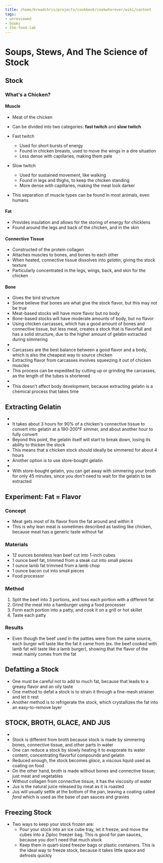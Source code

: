 ```yaml
---
title: /home/breadchris/projects/cookbook/cookwherever/wiki/content
tags:
- unreviewed
- books
- the-food-lab
---
```

# Soups, Stews, And The Science of Stock

## Stock

### What's a Chicken?

#### Muscle

* Meat of the chicken
* Can be divided into two categories: **fast twitch** and **slow twitch**
* Fast twitch
  * Used for short bursts of energy
  * Found in chicken breasts, used to move the wings in a dire situation
  * Less dense with capillaries, making them pale

* Slow twitch
  * Used for sustained movement, like walking
  * Found in legs and thighs, to keep the chicken standing
  * More dense with capillaries, making the meat look darker

* This separation of muscle types can be found in most animals, even humans

#### Fat
* Provides insulation and allows for the storing of energy for chicklens
* Found around the legs and back of the chicken, and in the skin

#### Connective Tissue
* Constructed of the protein collagen
* Attaches muscles to bones, and bones to each other
* When heated, connective tissue dissolves into *gelatin*, giving the stock texture
* Particularly concentrated in the legs, wings, back, and skin for the chicken

#### Bone
  * Gives the bird structure
  * Some believe that bones are what give the stock flavor, but this may not be true
* Meat-based stocks will have more flavor but no body
* Bone-based stocks will have moderate amounts of body, but no flavor
* Using chicken carcasses, which has a good amount of bones and connective tissue, but less meat, creates a stock that is flavorfull and has a solid structure, due to the higher amount of gelatin extracted during simmering
* <!--- ADD IMAGE OF WELL-MADE STOCK HERE :) -->
* Carcasses are the best balance between a good flavor and a body, which is also the cheapest way to source chicken
* Extracting flavor from carcasses involves squeezing it out of chicken muscles
* This process can be expedited by cutting up or grinding the carcasses, as the length of the tubes is shortened
* <!--- Image of cut up chicken here? -->
* This doesn't affect body development, because extracting gelatin is a chemical process that takes time

## Extracting Gelatin 

* <!--- graph of flavor and body vs temperature here? -->
* It takes about 3 hours for 90% of a chicken's connective tissue to convert into gelatin at a 190-200°F simmer, and about another hour to fully convert
* Beyond this point, the gelatin itself will start to break down, losing its ability to thicken the stock
* This means that a chicken stock should ideally be simmered for about 4 hours
* Another option is to use store-bought gelatin
* <!--- Image of gelatin product? -->
* With store-bought gelatin, you can get away with simmering your broth for only 45 minutes, since you don't need to wait for the gelatin to be extracted

## Experiment: Fat = Flavor	

### Concept

* Meat gets most of its flavor from the fat around and within it
* This is why lean meat is sometimes described as tasting like chicken, because meat has a generic taste without fat

### Materials

* 12 ounces boneless lean beef  cut into 1-inch cubes
* 1 ounce beef fat, trimmed from a steak  cut into small pieces
* 1 ounce lamb fat trimmed from a lamb chop 
* 1 ounce bacon cut into small pieces
* Food processor

### Method

1. Split the beef into 3 portions, and toss each portion with a different fat
2. Grind the meat into a hamburger using a food processer
3. Form each portion into a patty, and cook it on a grill or hot skillet
4. Taste each patty

### Results

* Even though the beef used in the patties were from the same source, each burger will taste like the fat it came from (ex. the beef cooked with lamb fat will taste like a lamb burger), showing that the flavor of the meat mainly comes from the fat

## Defatting a Stock

* One must be careful not to add to much fat, because that leads to a greasy flavor and an oily taste
* One method to defat a stock is to strain it through a fine-mesh strainer and let it rest
* Another method is to refrigerate the stock, which crystallizes the fat into an easy-to-remove layer

## STOCK, BROTH, GLACE, AND JUS 

* <!--- Title? -->
* Stock is different from broth because stock is made by simmering bones, connective tissue, and other parts in water
* One can reduce a stock by slowly heating it to evaporate its water content, concentrating flavorful compounds and gelatin
* Reduced enough, the stock becomes *glace*, a viscous liquid used as coating on food
* On the other hand, broth is made without bones and connective tissue; just meat and vegetables
* Without collagen from connective tissue, it has the viscosity of water
* Jus is the natural juice released by meat as it is roasted
* Jus will usually settle at the bottom of the pan, leaving a coating called *fond* which is used as the base of pan sauces and gravies

## Freezing Stock

* Two ways to keep your stock frozen are:
  * Pour your stock into an ice cube tray, let it freeze, and move the cubes into a Ziploc freezer bag. This is good for pan sauces, because you don't need that much stock 
  * Keep them in quart-sized freezer bags or plastic containers. This is the ideal way to freeze stock,  because it takes little space and defrosts quickly